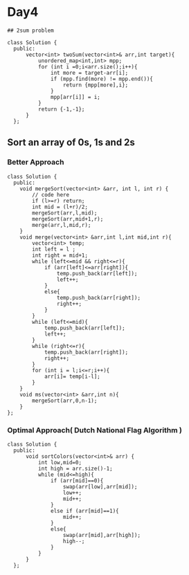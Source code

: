 # Day4
    ## 2sum problem
  
    class Solution {
      public:
          vector<int> twoSum(vector<int>& arr,int target){
              unordered_map<int,int> mpp;
              for (int i =0;i<arr.size();i++){
                  int more = target-arr[i];
                  if (mpp.find(more) != mpp.end()){
                      return {mpp[more],i};
                  }
                  mpp[arr[i]] = i;
              }
              return {-1,-1};
          }
      };

## Sort an array of 0s, 1s and 2s
### Better Approach

    class Solution {
      public:
        void mergeSort(vector<int> &arr, int l, int r) {
            // code here
            if (l>=r) return;
            int mid = (l+r)/2;
            mergeSort(arr,l,mid);
            mergeSort(arr,mid+1,r);
            merge(arr,l,mid,r);
        }
        void merge(vector<int> &arr,int l,int mid,int r){
            vector<int> temp;
            int left = l ;
            int right = mid+1;
            while (left<=mid && right<=r){
                if (arr[left]<=arr[right]){
                    temp.push_back(arr[left]);
                    left++;
                }
                else{
                    temp.push_back(arr[right]);
                    right++;
                }
            }
            while (left<=mid){
                temp.push_back(arr[left]);
                left++;
            }
            while (right<=r){
                temp.push_back(arr[right]);
                right++;
            }
            for (int i = l;i<=r;i++){
                arr[i]= temp[i-l];
            }
        }
        void ms(vector<int> &arr,int n){
            mergeSort(arr,0,n-1);
        }
    };
### Optimal Approach( Dutch National Flag Algorithm )
    class Solution {
      public:
          void sortColors(vector<int>& arr) {
              int low,mid=0;  
              int high = arr.size()-1;
              while (mid<=high){
                  if (arr[mid]==0){
                      swap(arr[low],arr[mid]);
                      low++;
                      mid++;
                  }
                  else if (arr[mid]==1){
                      mid++;
                  }
                  else{
                      swap(arr[mid],arr[high]);
                      high--;
                  }
              }    
          }
      };
